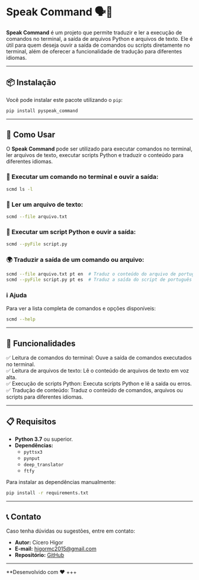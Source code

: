 # Speak Command 🗣️📜

**Speak Command** é um projeto que permite traduzir e ler a execução de comandos no terminal, a saída de arquivos Python e arquivos de texto. Ele é útil para quem deseja ouvir a saída de comandos ou scripts diretamente no terminal, além de oferecer a funcionalidade de tradução para diferentes idiomas.

---

## 📦 Instalação

Você pode instalar este pacote utilizando o `pip`:

```bash
pip install pyspeak_command
```

---

## 🚀 Como Usar

O **Speak Command** pode ser utilizado para executar comandos no terminal, ler arquivos de texto, executar scripts Python e traduzir o conteúdo para diferentes idiomas.

### 📜 Executar um comando no terminal e ouvir a saída:
```bash
scmd ls -l
```

### 📄 Ler um arquivo de texto:
```bash
scmd --file arquivo.txt
```

### 🐍 Executar um script Python e ouvir a saída:
```bash
scmd --pyFile script.py
```

### 🌍 Traduzir a saída de um comando ou arquivo:
```bash
scmd --file arquivo.txt pt en  # Traduz o conteúdo do arquivo de português para inglês
scmd --pyFile script.py pt es  # Traduz a saída do script de português para espanhol
```

### ℹ️ Ajuda
Para ver a lista completa de comandos e opções disponíveis:

```bash
scmd --help
```

---

## 🔧 Funcionalidades

✅ Leitura de comandos do terminal: Ouve a saída de comandos executados no terminal.  
✅ Leitura de arquivos de texto: Lê o conteúdo de arquivos de texto em voz alta.  
✅ Execução de scripts Python: Executa scripts Python e lê a saída ou erros.  
✅ Tradução de conteúdo: Traduz o conteúdo de comandos, arquivos ou scripts para diferentes idiomas.  

---

## 📋 Requisitos

- **Python 3.7** ou superior.
- **Dependências:**  
  - `pyttsx3`
  - `pynput`
  - `deep_translator`
  - `ftfy`

Para instalar as dependências manualmente:

```bash
pip install -r requirements.txt
```

---

## 📞 Contato

Caso tenha dúvidas ou sugestões, entre em contato:

- **Autor:** Cícero Higor  
- **E-mail:** higormc2015@gmail.com  
- **Repositório:** [GitHub](#https://github.com/higormcarnauba)

---
**Desenvolvido com ❤️
+++
